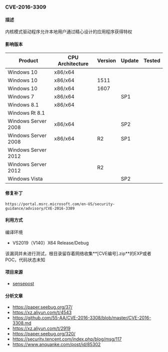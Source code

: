 ### CVE-2016-3309

#### 描述

内核模式驱动程序允许本地用户通过精心设计的应用程序获得特权

#### 影响版本

| Product             | CPU Architecture | Version | Update | Tested |
| ------------------- | ---------------- | ------- | ------ | ------ |
| Windows 10          | x86/x64          |         |        |        |
| Windows 10          | x86/x64          | 1511    |        |        |
| Windows 10          | x86/x64          | 1607    |        |        |
| Windows 7           | x86/x64          |         | SP1    |        |
| Windows 8.1         | x86/x64          |         |        |        |
| Windows Rt 8.1      |                  |         |        |        |
| Windows Server 2008 | x86/x64          |         | SP2    |        |
| Windows Server 2008 | x86/x64          | R2      | SP1    |        |
| Windows Server 2012 |                  |         |        |        |
| Windows Server 2012 |                  | R2      |        |        |
| Windows Vista       |                  |         | SP2    |        |

#### 修复补丁

```
https://portal.msrc.microsoft.com/en-US/security-guidance/advisory/CVE-2016-3309
```

#### 利用方式

编译环境

- VS2019（V140）X64 Release/Debug

该漏洞并未进行测试，根目录留存着网络收集**[CVE编号].zip**的EXP或者POC，代码状态未知

#### 项目来源

- [sensepost](https://github.com/sensepost/gdi-palettes-exp)

#### 分析文章
- https://paper.seebug.org/37/
- https://xz.aliyun.com/t/4543
- https://github.com/55-AA/CVE-2016-3308/blob/master/CVE-2016-3308.md
- https://xz.aliyun.com/t/2919
- https://paper.seebug.org/320/
- https://security.tencent.com/index.php/blog/msg/117
- https://www.anquanke.com/post/id/85302